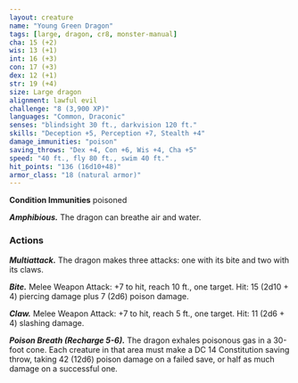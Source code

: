 ```yaml
---
layout: creature
name: "Young Green Dragon"
tags: [large, dragon, cr8, monster-manual]
cha: 15 (+2)
wis: 13 (+1)
int: 16 (+3)
con: 17 (+3)
dex: 12 (+1)
str: 19 (+4)
size: Large dragon
alignment: lawful evil
challenge: "8 (3,900 XP)"
languages: "Common, Draconic"
senses: "blindsight 30 ft., darkvision 120 ft."
skills: "Deception +5, Perception +7, Stealth +4"
damage_immunities: "poison"
saving_throws: "Dex +4, Con +6, Wis +4, Cha +5"
speed: "40 ft., fly 80 ft., swim 40 ft."
hit_points: "136 (16d10+48)"
armor_class: "18 (natural armor)"
---
```


**Condition Immunities** poisoned

***Amphibious.*** The dragon can breathe air and water.

### Actions

***Multiattack.*** The dragon makes three attacks: one with its bite and two with its claws.

***Bite.*** Melee Weapon Attack: +7 to hit, reach 10 ft., one target. Hit: 15 (2d10 + 4) piercing damage plus 7 (2d6) poison damage.

***Claw.*** Melee Weapon Attack: +7 to hit, reach 5 ft., one target. Hit: 11 (2d6 + 4) slashing damage.

***Poison Breath (Recharge 5-6).*** The dragon exhales poisonous gas in a 30-foot cone. Each creature in that area must make a DC 14 Constitution saving throw, taking 42 (12d6) poison damage on a failed save, or half as much damage on a successful one.
